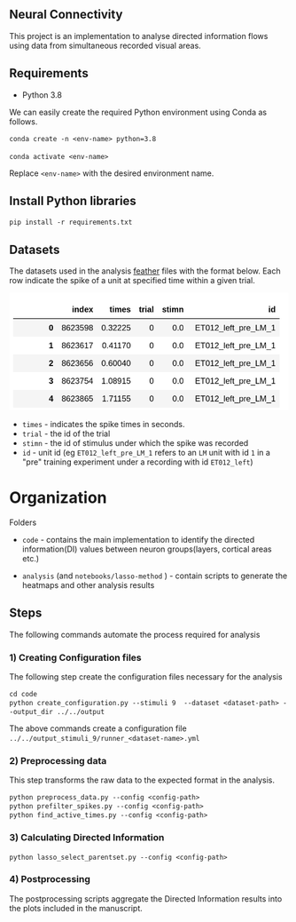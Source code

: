 ## Neural Connectivity
This project is an implementation to analyse directed information flows using data from simultaneous recorded visual areas. 

## Requirements 

* Python 3.8 

We can easily create the required Python environment using Conda as follows. 
```
conda create -n <env-name> python=3.8

conda activate <env-name>
```
Replace `<env-name>` with the desired environment name.




## Install Python libraries  
```
pip install -r requirements.txt
```




## Datasets

The datasets used in the analysis [feather](https://github.com/wesm/feather) files with the format below. 
Each row indicate the spike of a unit at specified time within a given trial. 

![asa](./images/sample-data.png)

* `times` - indicates the spike times in seconds.
* `trial` - the id of the trial 
* `stimn` - the id of stimulus under which the spike was recorded
* `id` - unit id (eg `ET012_left_pre_LM_1` refers to an `LM` unit with id `1` in a "pre" training experiment under a recording with id `ET012_left`) 

# Organization 
Folders 


* `code` - contains the main implementation to identify the directed information(DI) values between neuron groups(layers, cortical areas etc.) 

* `analysis` (and `notebooks/lasso-method` )  -  contain scripts to generate the heatmaps and other analysis results




## Steps 
The following commands automate the process required for analysis 
### 1) Creating Configuration files 

The following step create the configuration files necessary for the analysis 

```
cd code 
python create_configuration.py --stimuli 9  --dataset <dataset-path> --output_dir ../../output 
```

The above commands create a configuration file  `../../output_stimuli_9/runner_<dataset-name>.yml`



### 2) Preprocessing data 

This step transforms the raw data to the expected format in the analysis.  


```
python preprocess_data.py --config <config-path> 
python prefilter_spikes.py --config <config-path> 
python find_active_times.py --config <config-path>
```

### 3) Calculating Directed Information 

```
python lasso_select_parentset.py --config <config-path>
```

### 4) Postprocessing 

The postprocessing scripts aggregate the Directed Information results into the plots included in the manuscript. 